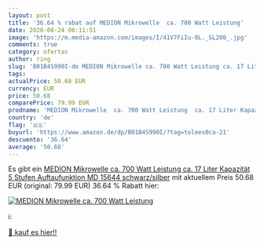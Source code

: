 ```yaml
---
layout: post
title: '36.64 % rabat auf MEDION Mikrowelle  ca. 700 Watt Leistung'
date: 2020-08-24 06:11:51
image: 'https://m.media-amazon.com/images/I/41V7FiIu-0L._SL200_.jpg'
comments: true
category: ofertas
author: ring
slug: 'B01B4S990I-de MEDION Mikrowelle ca. 700 Watt Leistung ca. 17 Liter...'
tags: 
actualPrice: 50.68 EUR
currency: EUR
price: 50.68
comparePrice: 79.99 EUR
prodname: 'MEDION Mikrowelle  ca. 700 Watt Leistung  ca. 17 Liter Kapazität  5 Stufen  Auftaufunktion  MD 15644  schwarz/silber'
country: 'de'
flag: '🇩🇪'
buyurl: 'https://www.amazon.de/dp/B01B4S990I/?tag=tolees0ca-21'
descuento: '36.64'
average: '50.68'
---
```


Es gibt ein [MEDION Mikrowelle  ca. 700 Watt Leistung  ca. 17 Liter Kapazität  5 Stufen  Auftaufunktion  MD 15644  schwarz/silber](https://www.amazon.de/dp/B01B4S990I/?tag=tolees0ca-21) mit aktuellem Preis 50.68 EUR (original: 79.99 EUR) 36.64 % Rabatt hier:

[![MEDION Mikrowelle  ca. 700 Watt Leistung](https://m.media-amazon.com/images/I/41V7FiIu-0L._SL200_.jpg)](https://www.amazon.de/dp/B01B4S990I/?tag=tolees0ca-21)

ℹ️:


[🛒 kauf es hier!!](https://www.amazon.de/dp/B01B4S990I/?tag=tolees0ca-21)
